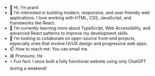 - 👋 Hi, I’m pranil
- 👀 I’m interested in building modern, responsive, and user-friendly web applications. I love working with HTML, CSS, JavaScript, and frameworks like React.
- 🌱 I’m currently learning more about TypeScript, Web Accessibility, and advanced React patterns to improve my development skills.
- 💞️ I’m looking to collaborate on open-source front-end projects, especially ones that involve UI/UX design and progressive web apps.
- 📫 How to reach me: You can email me.
- 😄 Pronouns: He
- ⚡ Fun fact: I once built a fully functional website using only ChatGPT during a weekend!

<!---
pranilb007/pranilb007 is a ✨ special ✨ repository because its `README.md` (this file) appears on your GitHub profile.
You can click the Preview link to take a look at your changes.
--->
